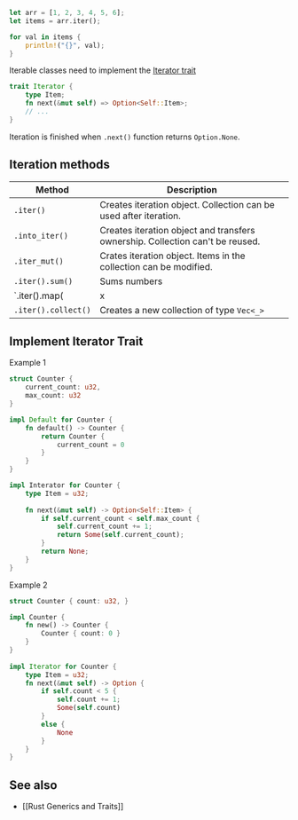 ```rust
let arr = [1, 2, 3, 4, 5, 6];
let items = arr.iter();

for val in items {
    println!("{}", val);
}
```

Iterable classes need to implement the [Iterator trait](https://doc.rust-lang.org/std/iter/trait.Iterator.html)
```rust
trait Iterator {
    type Item;
    fn next(&mut self) => Option<Self::Item>;
    // ...
}
```
Iteration is finished when `.next()` function returns `Option.None`.

## Iteration methods

| Method                   | Description                                                                   |
| ------------------------ | ----------------------------------------------------------------------------- |
| `.iter()`                | Creates iteration object. Collection can be used after iteration.             |
| `.into_iter()`           | Creates iteration object and transfers ownership. Collection can't be reused. |
| `.iter_mut()`            | Crates iteration object. Items in the collection can be modified.             |
| `.iter().sum()`          | Sums numbers                                                                  |
| `.iter().map(|x| x + 1)` | Maps iterator                                                                 |
| `.iter().collect()`      | Creates a new collection of type `Vec<_>`                                     |

## Implement Iterator Trait

Example 1
```rust
struct Counter {
    current_count: u32,
    max_count: u32
}

impl Default for Counter {
    fn default() -> Counter {
        return Counter {
            current_count = 0
        }
    }
}

impl Interator for Counter {
    type Item = u32;
    
    fn next(&mut self) -> Option<Self::Item> {
        if self.current_count < self.max_count {
            self.current_count += 1;
            return Some(self.current_count);
        }
        return None;
    }
}
```

Example 2
```rust
struct Counter { count: u32, } 

impl Counter {
    fn new() -> Counter {
        Counter { count: 0 }
    }
}
        
impl Iterator for Counter {
    type Item = u32;
    fn next(&mut self) -> Option {
        if self.count < 5 {
            self.count += 1;
            Some(self.count)
        }
        else {
	        None
	    }
	}
}
```

## See also

- [[Rust Generics and Traits]]
